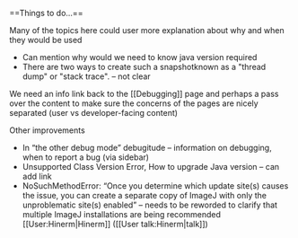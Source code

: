==Things to do...==

Many of the topics here could user more explanation about why and when they would be used
* Can mention why would we need to know java version required
* There are two ways to create such a snapshotknown as a "thread dump" or "stack trace". – not clear

We need an info link back to the [[Debugging]] page and perhaps a pass over the content to make sure the concerns of the pages are nicely separated (user vs developer-facing content)

Other improvements
* In “the other debug mode” debugitude – information on debugging, when to report a bug (via sidebar)
* Unsupported Class Version Error,   How to upgrade Java version – can add link
* NoSuchMethodError: “Once you determine which update site(s) causes the issue, you can create a separate copy of ImageJ with only the unproblematic site(s) enabled” – needs to be reworded to clarify that multiple ImageJ installations are being recommended
[[User:Hinerm|Hinerm]] ([[User talk:Hinerm|talk]])
